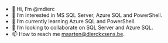 - 👋 Hi, I’m @mdierc
- 👀 I’m interested in MS SQL Server, Azure SQL and PowerShell.
- 🌱 I’m currently learning Azure SQL and PowerShell.
- 💞️ I’m looking to collaborate on SQL Server and Azure SQL.
- 📫 How to reach me maarten@dierckxsens.be.

<!---
mdierc/mdierc is a ✨ special ✨ repository because its `README.md` (this file) appears on your GitHub profile.
You can click the Preview link to take a look at your changes.
--->
